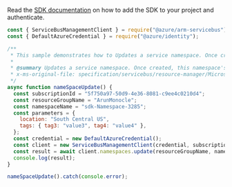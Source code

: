 Read the [SDK documentation](https://github.com/Azure/azure-sdk-for-js/blob/%40azure%2Farm-servicebus_6.0.0/sdk/servicebus/arm-servicebus/README.md) on how to add the SDK to your project and authenticate.

```javascript
const { ServiceBusManagementClient } = require("@azure/arm-servicebus");
const { DefaultAzureCredential } = require("@azure/identity");

/**
 * This sample demonstrates how to Updates a service namespace. Once created, this namespace's resource manifest is immutable. This operation is idempotent.
 *
 * @summary Updates a service namespace. Once created, this namespace's resource manifest is immutable. This operation is idempotent.
 * x-ms-original-file: specification/servicebus/resource-manager/Microsoft.ServiceBus/stable/2021-11-01/examples/NameSpaces/SBNameSpaceUpdate.json
 */
async function nameSpaceUpdate() {
  const subscriptionId = "5f750a97-50d9-4e36-8081-c9ee4c0210d4";
  const resourceGroupName = "ArunMonocle";
  const namespaceName = "sdk-Namespace-3285";
  const parameters = {
    location: "South Central US",
    tags: { tag3: "value3", tag4: "value4" },
  };
  const credential = new DefaultAzureCredential();
  const client = new ServiceBusManagementClient(credential, subscriptionId);
  const result = await client.namespaces.update(resourceGroupName, namespaceName, parameters);
  console.log(result);
}

nameSpaceUpdate().catch(console.error);
```
